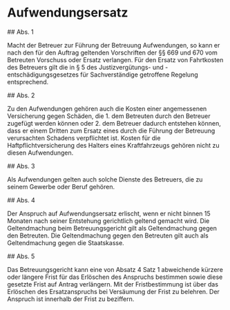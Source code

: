 # Aufwendungsersatz



\#\# Abs. 1

 Macht der Betreuer zur Führung der Betreuung Aufwendungen, so kann er nach den für den Auftrag geltenden Vorschriften der §§ 669 und 670 vom Betreuten Vorschuss oder Ersatz verlangen. Für den Ersatz von Fahrtkosten des Betreuers gilt die in § 5 des Justizvergütungs\- und \-entschädigungsgesetzes für Sachverständige getroffene Regelung entsprechend.

\#\# Abs. 2

 Zu den Aufwendungen gehören auch die Kosten einer angemessenen Versicherung gegen Schäden, die  1\.
 dem Betreuten durch den Betreuer zugefügt werden können oder
 2\.
 dem Betreuer dadurch entstehen können, dass er einem Dritten zum Ersatz eines durch die Führung der Betreuung verursachten Schadens verpflichtet ist.
Kosten für die Haftpflichtversicherung des Halters eines Kraftfahrzeugs gehören nicht zu diesen Aufwendungen.

\#\# Abs. 3

 Als Aufwendungen gelten auch solche Dienste des Betreuers, die zu seinem Gewerbe oder Beruf gehören.

\#\# Abs. 4

 Der Anspruch auf Aufwendungsersatz erlischt, wenn er nicht binnen 15 Monaten nach seiner Entstehung gerichtlich geltend gemacht wird. Die Geltendmachung beim Betreuungsgericht gilt als Geltendmachung gegen den Betreuten. Die Geltendmachung gegen den Betreuten gilt auch als Geltendmachung gegen die Staatskasse.

\#\# Abs. 5

 Das Betreuungsgericht kann eine von Absatz 4 Satz 1 abweichende kürzere oder längere Frist für das Erlöschen des Anspruchs bestimmen sowie diese gesetzte Frist auf Antrag verlängern. Mit der Fristbestimmung ist über das Erlöschen des Ersatzanspruchs bei Versäumung der Frist zu belehren. Der Anspruch ist innerhalb der Frist zu beziffern. 

